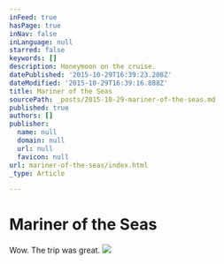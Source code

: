 ```yaml
---
inFeed: true
hasPage: true
inNav: false
inLanguage: null
starred: false
keywords: []
description: Honeymoon on the cruise.
datePublished: '2015-10-29T16:39:23.208Z'
dateModified: '2015-10-29T16:39:16.888Z'
title: Mariner of the Seas
sourcePath: _posts/2015-10-29-mariner-of-the-seas.md
published: true
authors: []
publisher:
  name: null
  domain: null
  url: null
  favicon: null
url: mariner-of-the-seas/index.html
_type: Article

---
```

# Mariner of the Seas

Wow. The trip was great. ![](https://the-grid-user-content.s3-us-west-2.amazonaws.com/076ff6d6-4d3c-412d-b152-4f1ec4f1e376.jpg)
